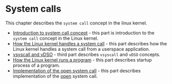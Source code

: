 # System calls

This chapter describes the `system call` concept in the linux kernel.

* [Introduction to system call concept](syscall-1.md) - this part is introduction to the `system call` concept in the Linux kernel.
* [How the Linux kernel handles a system call](syscall-2.md) - this part describes how the Linux kernel handles a system call from a userspace application.
* [vsyscall and vDSO](syscall-3.md) - third part describes `vsyscall` and `vDSO` concepts.
* [How the Linux kernel runs a program](syscall-4.md) - this part describes startup process of a program.
* [Implementation of the open system call](syscall-5.md) - this part describes implementation of the [open](http://man7.org/linux/man-pages/man2/open.2.html) system call.